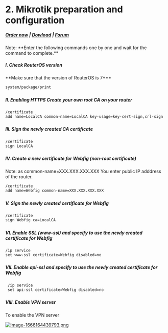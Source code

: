 # 2. Mikrotik preparation and configuration

#####  [Order now](https://panel.puqcloud.com/index.php?rp=/store/whmcs-module-business-vpn) | [Dowload](https://panel.puqcloud.com/link.php?id=33) | [Forum](https://forum.puqcloud.com/viewforum.php?f=36)

<p class="callout info align-center">Note: **Enter the following commands one by one and wait for the command to complete.**</p>

##### I. Check RouterOS version

<p class="callout warning">**Make sure that the version of RouterOS is 7+**</p>

```shell
system/package/print 
```

#####  

##### II. Enabling HTTPS Create your own root CA on your router

```
/certificate
add name=LocalCA common-name=LocalCA key-usage=key-cert-sign,crl-sign
```

#####  

##### III. Sign the newly created CA certificate

```
/certificate
sign LocalCA
```

#####  

##### IV. Create a new certificate for Webfig (non-root certificate)

<p class="callout info">Note: as common-name=XXX.XXX.XXX.XXX You enter public IP adddress of the router.</p>

```
/certificate
add name=Webfig common-name=XXX.XXX.XXX.XXX
```

#####  

##### V. Sign the newly created certificate for Webfig

```
/certificate
sign Webfig ca=LocalCA 
```

#####  

##### VI. Enable SSL (*www-ssl)* and specify to use the newly created certificate for Webfig

```
/ip service
set www-ssl certificate=Webfig disabled=no
```

#####  

##### VII. Enable api-ssl and specify to use the newly created certificate for Webfig

```
 /ip service 
 set api-ssl certificate=Webfig disabled=no 
```

#####  

##### VIII. Enable VPN server

To enable the VPN server

[![image-1666164439793.png](https://doc.puq.info/uploads/images/gallery/2022-10/scaled-1680-/image-1666164439793.png)](https://doc.puq.info/uploads/images/gallery/2022-10/image-1666164439793.png)